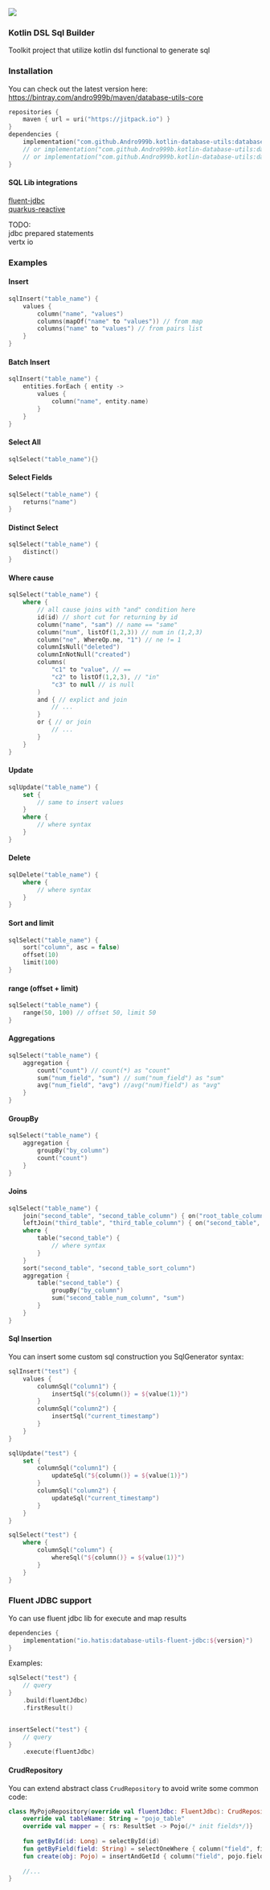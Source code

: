 [![](https://jitpack.io/v/Andro999b/kotlin-database-utils.svg)](https://jitpack.io/#Andro999b/kotlin-database-utils)

### Kotlin DSL Sql Builder

Toolkit project that utilize kotlin dsl functional to generate sql

### Installation

You can check out the latest version here:  
https://bintray.com/andro999b/maven/database-utils-core

```kotlin
repositories {
    maven { url = uri("https://jitpack.io") }
}
dependencies {
    implementation("com.github.Andro999b.kotlin-database-utils:database-utils-fluent-jdbc:${version}")
    // or implementation("com.github.Andro999b.kotlin-database-utils:database-utils-quarkus-reactive:${version}")
    // or implementation("com.github.Andro999b.kotlin-database-utils:database-utils-quarkus-coroutines:${version}")
}
```


#### SQL Lib integrations
[fluent-jdbc](https://github.com/zsoltherpai/fluent-jdbc)  
[quarkus-reactive](https://github.com/zsoltherpai/fluent-jdbc)

TODO:  
jdbc prepared statements  
vertx io

### Examples
#### Insert

```kotlin
sqlInsert("table_name") {
    values {
        column("name", "values") 
        columns(mapOf("name" to "values")) // from map
        columns("name" to "values") // from pairs list
    }
}
```

#### Batch Insert

```kotlin
sqlInsert("table_name") {
    entities.forEach { entity ->
        values {
            column("name", entity.name)
        }
    }
}
```

#### Select All
```kotlin
sqlSelect("table_name"){}
```

#### Select Fields
```kotlin
sqlSelect("table_name") {
    returns("name")
}
```
#### Distinct Select
```kotlin
sqlSelect("table_name") {
    distinct()
}
```
#### Where cause
```kotlin
sqlSelect("table_name") {
    where {
        // all cause joins with "and" condition here
        id(id) // short cut for returning by id
        column("name", "sam") // name == "same"
        column("num", listOf(1,2,3)) // num in (1,2,3)
        column("ne", WhereOp.ne, "1") // ne != 1
        columnIsNull("deleted")
        columnInNotNull("created")
        columns(
            "c1" to "value", // ==
            "c2" to listOf(1,2,3), // "in"
            "c3" to null // is null
        )
        and { // explict and join
            // ...
        }
        or { // or join
            // ...
        }
    }
}
```
#### Update
```kotlin
sqlUpdate("table_name") {
    set {
        // same to insert values
    }
    where {
        // where syntax
    }
}
```
#### Delete
```kotlin
sqlDelete("table_name") {
    where {
        // where syntax
    }
}
```
#### Sort and limit
```kotlin
sqlSelect("table_name") {
    sort("column", asc = false)
    offset(10)
    limit(100)
}
```
#### range (offset + limit)
```kotlin
sqlSelect("table_name") {
    range(50, 100) // offset 50, limit 50
}
```

#### Aggregations
```kotlin
sqlSelect("table_name") {
    aggregation {
        count("count") // count(*) as "count"
        sum("num_field", "sum") // sum("num_field") as "sum"
        avg("num_field", "avg") //avg("num)field") as "avg"
    }
}
```
#### GroupBy
```kotlin
sqlSelect("table_name") {
    aggregation {
        groupBy("by_column")
        count("count")
    }
}
```
#### Joins
```kotlin
sqlSelect("table_name") {
    join("second_table", "second_table_column") { on("root_table_column") }
    leftJoin("third_table", "third_table_column") { on("second_table", "second_table_column_2") }
    where {
        table("second_table") {
            // where syntax
        }
    }
    sort("second_table", "second_table_sort_column")
    aggregation {
        table("second_table") {
            groupBy("by_column")
            sum("second_table_num_column", "sum")
        }
    }
}
```

#### Sql Insertion
You can insert some custom sql construction you SqlGenerator syntax:  
```kotlin
sqlInsert("test") {
    values {
        columnSql("column1") {
            insertSql("${column()} = ${value(1)}")
        }
        columnSql("column2") {
            insertSql("current_timestamp")
        }
    }
}

sqlUpdate("test") {
    set {
        columnSql("column1") {
            updateSql("${column()} = ${value(1)}")
        }
        columnSql("column2") {
            updateSql("current_timestamp")
        }
    }
}

sqlSelect("test") {
    where {
        columnSql("column") {
            whereSql("${column()} = ${value(1)}")
        }
    }
}
```

### Fluent JDBC support

Yo can use fluent jdbc lib for execute and map results

```kotlin
dependencies {
    implementation("io.hatis:database-utils-fluent-jdbc:${version}")
}
```

Examples:  
```kotlin
sqlSelect("test") {
    // query
}
    .build(fluentJdbc)
    .firstResult()


insertSelect("test") {
    // query
}
    .execute(fluentJdbc)
```

#### CrudRepository
You can extend abstract class `CrudRepository` to avoid write some common code:  

```kotlin
class MyPojoRepository(override val fluentJdbc: FluentJdbc): CrudRepository() {
    override val tableName: String = "pojo_table"
    override val mapper = { rs: ResultSet -> Pojo(/* init fields*/)}
    
    fun getById(id: Long) = selectById(id)
    fun getByField(field: String) = selectOneWhere { column("field", field) }
    fun create(obj: Pojo) = insertAndGetId { column("field", pojo.field) }
    
    //...
}
```
